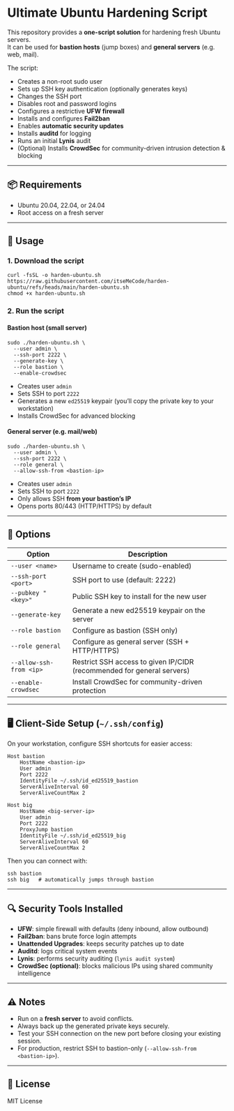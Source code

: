 # Ultimate Ubuntu Hardening Script

This repository provides a **one-script solution** for hardening fresh Ubuntu servers.  
It can be used for **bastion hosts** (jump boxes) and **general servers** (e.g. web, mail).

The script:
- Creates a non-root sudo user
- Sets up SSH key authentication (optionally generates keys)
- Changes the SSH port
- Disables root and password logins
- Configures a restrictive **UFW firewall**
- Installs and configures **Fail2ban**
- Enables **automatic security updates**
- Installs **auditd** for logging
- Runs an initial **Lynis** audit
- (Optional) Installs **CrowdSec** for community-driven intrusion detection & blocking

---

## 📦 Requirements
- Ubuntu 20.04, 22.04, or 24.04
- Root access on a fresh server

---

## 🚀 Usage

### 1. Download the script

    curl -fsSL -o harden-ubuntu.sh https://raw.githubusercontent.com/itseMeCode/harden-ubuntu/refs/heads/main/harden-ubuntu.sh
    chmod +x harden-ubuntu.sh
    
### 2. Run the script

#### Bastion host (small server)

    sudo ./harden-ubuntu.sh \
      --user admin \
      --ssh-port 2222 \
      --generate-key \
      --role bastion \
      --enable-crowdsec

- Creates user `admin`
- Sets SSH to port `2222`
- Generates a new `ed25519` keypair (you’ll copy the private key to your workstation)
- Installs CrowdSec for advanced blocking

#### General server (e.g. mail/web)

    sudo ./harden-ubuntu.sh \
      --user admin \
      --ssh-port 2222 \
      --role general \
      --allow-ssh-from <bastion-ip>

- Creates user `admin`
- Sets SSH to port `2222`
- Only allows SSH **from your bastion’s IP**
- Opens ports 80/443 (HTTP/HTTPS) by default

---

## 🔑 Options

| Option                  | Description                                                                  |
|-------------------------|------------------------------------------------------------------------------|
| `--user <name>`         | Username to create (sudo-enabled)                                            |
| `--ssh-port <port>`     | SSH port to use (default: 2222)                                              |
| `--pubkey "<key>"`      | Public SSH key to install for the new user                                   |
| `--generate-key`        | Generate a new ed25519 keypair on the server                                 |
| `--role bastion`        | Configure as bastion (SSH only)                                              |
| `--role general`        | Configure as general server (SSH + HTTP/HTTPS)                               |
| `--allow-ssh-from <ip>` | Restrict SSH access to given IP/CIDR (recommended for general servers)       |
| `--enable-crowdsec`     | Install CrowdSec for community-driven protection                              |

---

## 🖥️ Client-Side Setup (`~/.ssh/config`)

On your workstation, configure SSH shortcuts for easier access:

    Host bastion
        HostName <bastion-ip>
        User admin
        Port 2222
        IdentityFile ~/.ssh/id_ed25519_bastion
        ServerAliveInterval 60
        ServerAliveCountMax 2

    Host big
        HostName <big-server-ip>
        User admin
        Port 2222
        ProxyJump bastion
        IdentityFile ~/.ssh/id_ed25519_big
        ServerAliveInterval 60
        ServerAliveCountMax 2

Then you can connect with:

    ssh bastion
    ssh big   # automatically jumps through bastion

---

## 🔍 Security Tools Installed

- **UFW**: simple firewall with defaults (deny inbound, allow outbound)
- **Fail2ban**: bans brute force login attempts
- **Unattended Upgrades**: keeps security patches up to date
- **Auditd**: logs critical system events
- **Lynis**: performs security auditing (`lynis audit system`)
- **CrowdSec (optional)**: blocks malicious IPs using shared community intelligence

---

## ⚠️ Notes
- Run on a **fresh server** to avoid conflicts.
- Always back up the generated private keys securely.
- Test your SSH connection on the new port before closing your existing session.
- For production, restrict SSH to bastion-only (`--allow-ssh-from <bastion-ip>`).

---

## 📝 License
MIT License
